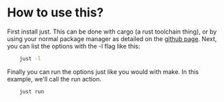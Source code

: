 # How to use this?

First install just.
This can be done with cargo (a rust toolchain thing), or by using your normal package manager as detailed on the [github page](https://github.com/casey/just).
Next, you can list the options with the -l flag like this:

```bash
	just -l
```

Finally you can run the options just like you would with make.
In this example, we'll call the run action.

```bash
	just run
```


